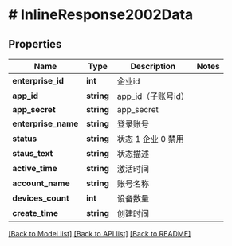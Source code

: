 # # InlineResponse2002Data

## Properties

Name | Type | Description | Notes
------------ | ------------- | ------------- | -------------
**enterprise_id** | **int** | 企业id |
**app_id** | **string** | app_id（子账号id） |
**app_secret** | **string** | app_secret |
**enterprise_name** | **string** | 登录账号 |
**status** | **string** | 状态 1 企业 0 禁用 |
**staus_text** | **string** | 状态描述 |
**active_time** | **string** | 激活时间 |
**account_name** | **string** | 账号名称 |
**devices_count** | **int** | 设备数量 |
**create_time** | **string** | 创建时间 |

[[Back to Model list]](../../README.md#models) [[Back to API list]](../../README.md#endpoints) [[Back to README]](../../README.md)
